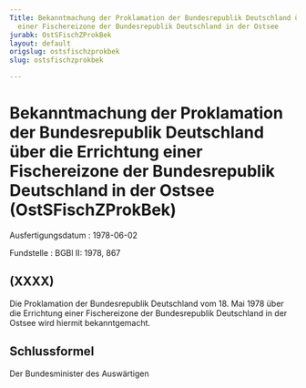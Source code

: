 ```yaml
---
Title: Bekanntmachung der Proklamation der Bundesrepublik Deutschland über die Errichtung
  einer Fischereizone der Bundesrepublik Deutschland in der Ostsee
jurabk: OstSFischZProkBek
layout: default
origslug: ostsfischzprokbek
slug: ostsfischzprokbek

---
```


# Bekanntmachung der Proklamation der Bundesrepublik Deutschland über die Errichtung einer Fischereizone der Bundesrepublik Deutschland in der Ostsee (OstSFischZProkBek)

Ausfertigungsdatum
:   1978-06-02

Fundstelle
:   BGBl II: 1978, 867



## (XXXX)

Die Proklamation der Bundesrepublik Deutschland vom 18. Mai 1978 über die Errichtung einer Fischereizone der Bundesrepublik Deutschland in der Ostsee wird hiermit bekanntgemacht.


## Schlussformel

Der Bundesminister des Auswärtigen

